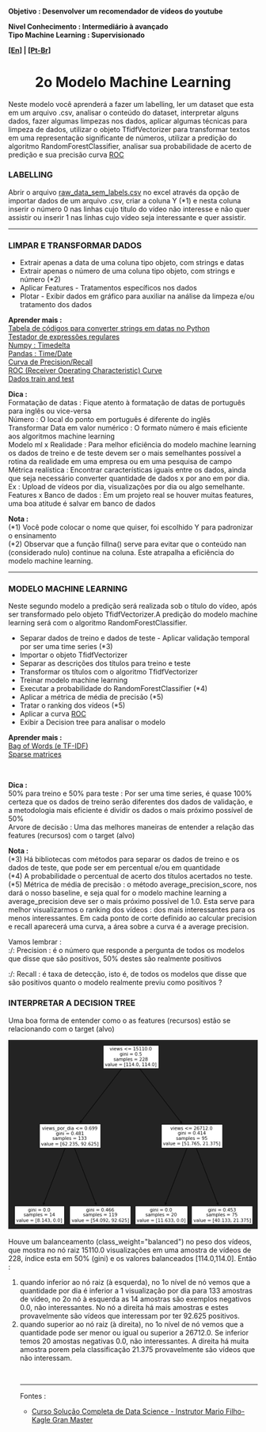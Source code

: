 <h4>Objetivo : Desenvolver um recomendador de vídeos do youtube
    <p>Nivel Conhecimento : Intermediário à avançado<br>
    Tipo Machine Learning : Supervisionado</p>
    <p><a href="blank_">[En]</a> | <a href="blank_">[Pt-Br]</a></p>
</h4>

<h1 align='center'>2o Modelo Machine Learning</h1>
<p>Neste modelo você aprenderá a fazer um labelling, ler um dataset que esta em um arquivo .csv, analisar o conteúdo do dataset, interpretar alguns dados, fazer algumas limpezas nos dados, aplicar algumas técnicas para limpeza de dados, utilizar o objeto TfidfVectorizer para transformar textos em uma representação significante de números, utilizar a predição do algoritmo RandomForestClassifier, analisar sua probabilidade de acerto de predição e sua precisão curva <a href="blank_">ROC</a>
</p>

<h3>LABELLING</h3>
<p>Abrir o arquivo <a href="blank_">raw_data_sem_labels.csv</a> no excel através da opção de importar dados de um arquivo .csv, criar a coluna Y (*1) e nesta coluna inserir o número 0 nas linhas cujo título do vídeo não interesse e não quer assistir ou inserir 1 nas linhas cujo vídeo seja interessante e quer assistir.</p>

<hr>
<h3>LIMPAR E TRANSFORMAR DADOS</h3>
    <ul>
        <li>Extrair apenas a data de uma coluna tipo objeto, com strings e datas</li>
		<li>Extrair apenas o número de uma coluna tipo objeto, com strings e número (*2)</li>
        <li>Aplicar Features - Tratamentos específicos nos dados</li>
        <li>Plotar - Exibir dados em gráfico para auxiliar na análise da limpeza e/ou tratamento dos dados</li>
    </ul>

<p><strong>Aprender mais :</strong><br>
<a href="https://strftime.org/">Tabela de códigos para converter strings em datas no Python</a><br>
<a href="http://gskinner.com/RegExr/">Testador de expressões regulares</a><br>
<a href="https://numpy.org/doc/stable/reference/arrays.datetime.html">Numpy : Timedelta</a><br> 
<a href="https://pandas.pydata.org/pandas-docs/stable/user_guide/timeseries.html">Pandas : Time/Date</a><br>
<a href="https://scikit-learn.org/stable/auto_examples/model_selection/plot_precision_recall.html#sphx-glr-auto-examples-model-selection-plot-precision-recall-py">Curva de Precision/Recall</a><br>
<a href="https://scikit-learn.org/stable/modules/model_evaluation.html#roc-metrics">ROC (Receiver Operating Characteristic) Curve</a><br>
<a href="">Dados train and test</a><br>
</p>

<p><strong>Dica :</strong><br>
Formatação de datas : Fique atento à formatação de datas de português para inglês ou vice-versa<br>
Número : O local do ponto em português é diferente do inglês<br>
Transformar Data em valor numérico : O formato número é mais eficiente aos algoritmos machine learning<br>
Modelo ml x Realidade : Para melhor eficiência do modelo machine learning os dados de treino e de teste devem ser o mais semelhantes possível a rotina da realidade em uma empresa ou em uma pesquisa de campo<br>
Métrica realística : Encontrar características iguais entre os dados, ainda que seja necessário converter quantidade de dados x por ano em por dia. Ex : Upload de vídeos por dia, visualizações por dia ou algo semelhante.<br>
Features x Banco de dados : Em um projeto real se houver muitas features, uma boa atitude é salvar em banco de dados
</p>

<p><strong>Nota :</strong><br>
(*1) Você pode colocar o nome que quiser, foi escolhido Y para padronizar o ensinamento<br>
(*2) Observar que a função fillna() serve para evitar que o conteúdo nan (considerado nulo) continue na coluna. Este atrapalha a eficiência do modelo machine learning.<br>
</p>

<hr>
<h3>MODELO MACHINE LEARNING</h3>
Neste segundo modelo a predição será realizada sob o título do vídeo, após ser transformado pelo objeto TfidfVectorizer.A predição do modelo machine learning será com o algoritmo RandomForestClassifier.
    <ul>
        <li>Separar dados de treino e dados de teste - Aplicar validação temporal por ser uma time series (*3)</li>
        <li>Importar o objeto TfidfVectorizer</li>
        <li>Separar as descrições dos títulos para treino e teste</li>
        <li>Transformar os títulos com o algoritmo TfidfVectorizer</li>
        <li>Treinar modelo machine learning </li>
        <li>Executar a probabilidade do RandomForestClassifier (*4)</li>
        <li>Aplicar a métrica de média de precisão (*5)</li>
        <li>Tratar o ranking dos vídeos (*5)</li>
        <li>Aplicar a curva <a href="blank_">ROC</a></li>
        <li>Exibir a Decision tree para analisar o modelo</a></li>
    </ul>

<p><strong>Aprender mais :</strong><br>
<a href="https://scikit-learn.org/stable/modules/feature_extraction.html#text-feature-extraction">Bag of Words (e TF-IDF)</a><br>
<a href="https://docs.scipy.org/doc/scipy/reference/sparse.html">Sparse matrices</a><br>
</p>

<br>
<p><strong>Dica :</strong><br>
50% para treino e 50% para teste : Por ser uma time series, é quase 100% certeza que os dados de treino serão diferentes dos dados de validação, e a metodologia mais eficiente é dividir os dados o mais próximo possível de 50%<br>
Arvore de decisão : Uma das melhores maneiras de entender a relação das features (recursos) com o target (alvo)<br>
</p>

<p><strong>Nota :</strong><br>
(*3) Há bibliotecas com métodos para separar os dados de treino e os dados de teste, que pode ser em percentual e/ou em quantidade<br>
(*4) A probabilidade o percentual de acerto dos títulos acertados no teste.<br>
(*5) Métrica de média de precisão : o método average_precision_score, nos dará o nosso baseline, e seja qual for o modelo machine learning a average_precision deve ser o mais próximo possível de 1.0. Esta serve para melhor visualizarmos o ranking dos vídeos : dos mais interessantes para os menos interessantes. Em cada ponto de corte definido ao calcular precision e recall aparecerá uma curva, a área sobre a curva é a average precision.<br>

Vamos lembrar :<br>
:/: Precision : é o número que responde a pergunta de todos os modelos que disse que são positivos, 50% destes são realmente positivos<br>

:/: Recall : é taxa de detecção, isto é, de todos os modelos que disse que são positivos quanto o modelo realmente previu como positivos ?
</p>

<h3>INTERPRETAR A DECISION TREE</h3>
<p>Uma boa forma de entender como o as features (recursos) estão se relacionando com o target (alvo)</p>
<img src="img\decisiontree.png">
</p>
<p>
Houve um balanceamento (class_weight="balanced") no peso dos vídeos, que mostra no nó raiz 15110.0 visualizações em uma amostra de vídeos de 228, índice esta em 50% (gini) e os valores balanceados [114.0,114.0]. Então :<br>
<ol>
    <li>quando inferior ao nó raiz (à esquerda), no 1o nível de nó vemos que a quantidade por dia é inferior a 1 visualização por dia para 133 amostras de vídeo, no 2o nó à esquerda as 14 amostras são exemplos negativos 0.0, não interessantes. No nó a direita há mais amostras e estes provavelmente são vídeos que interessam por ter 92.625 positivos.
    </li>
    <li>quando superior ao nó raiz (à direita), no 1o nível de nó vemos que a quantidade pode ser menor ou igual ou superior a 26712.0. Se inferior temos 20 amostas negativas 0.0, não interessantes. A direita há muita amostra porem pela classificação 21.375 provavelmente são vídeos que não interessam.</li>
</p>

<br>
<hr>
<p>Fontes :
    <ul>
        <li><a href="https://curso.mariofilho.com/">Curso Solução Completa de Data Science - Instrutor Mario Filho-Kagle Gran Master</a></li>
    </ul>
</p>

<!--
<p>labelling</p>
<p>Active learning</p>
feather-format 0.4.1
pip install feather-format
https://pypi.org/project/feather-format/
<p> - = - + + : > < { [ * & % $ # @ ! } ]</p>-->
